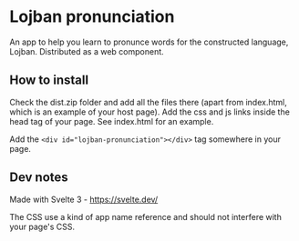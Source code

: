 # Lojban pronunciation 

An app to help you learn to pronunce words for the constructed language, Lojban. Distributed as a web component. 

## How to install 

Check the dist.zip folder and add all the files there (apart from index.html, which is an example of your host page). Add the css and js links inside the head tag of your page. See index.html for an example. 

Add the `<div id="lojban-pronunciation"></div>` tag somewhere in your page.

## Dev notes

Made with Svelte 3 - https://svelte.dev/ 

The CSS use a kind of app name reference and should not interfere with your page's CSS.